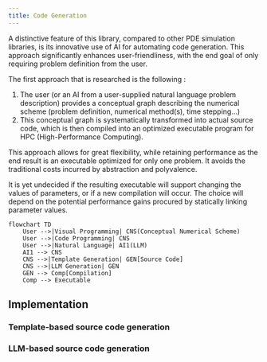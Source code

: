 ```yaml
---
title: Code Generation
---
```


A distinctive feature of this library, compared to other PDE simulation libraries, is its innovative
use of AI for automating code generation. This approach significantly enhances user-friendliness, with
the end goal of only requiring problem definition from the user.

The first approach that is researched is the following :

1. The user (or an AI from a user-supplied natural language problem description) provides a conceptual graph describing the numerical scheme (problem definition, numerical method(s),
time stepping...)
2. This conceptual graph is systematically transformed into actual source code, which is then compiled into an optimized executable program for HPC (High-Performance Computing).

This approach allows for great flexibility, while retaining performance as the end result is an executable optimized for only one problem. It avoids the traditional costs incurred by abstraction and polyvalence.

It is yet undecided if the resulting executable will support changing the values of parameters, or if a new compilation will occur. The choice will depend on the potential performance gains procured by statically linking parameter values.

```mermaid
flowchart TD
    User -->|Visual Programming| CNS(Conceptual Numerical Scheme)
    User -->|Code Programming| CNS
    User -->|Natural Language| AI1(LLM)
    AI1 --> CNS
    CNS -->|Template Generation| GEN[Source Code]
    CNS -->|LLM Generation| GEN
    GEN --> Comp[Compilation]
    Comp --> Executable
```

<style>
svg[class*='flowchart'] {
    margin-right: 5.6rem;
    margin-top: 3rem;
    margin-bottom: 2rem;
}
</style>

## Implementation
### Template-based source code generation
### LLM-based source code generation


